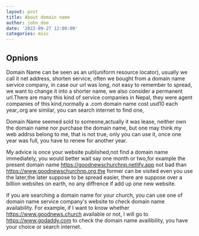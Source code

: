 ```yaml
---
layout: post
title: About domain name
author: john_doe
date: '2022-09-27 12:00:00'
categories: misc
---
```

## Opnions

Domain Name can be seen as an url(uniform resource locator), usually we call it net address, shorten service, often we bought from a domain name service company, in case our url was long, not easy to remember to spread, we want to change it into a shorter name, we also consider a permanent url.There are many this kind of service companies in Nepal, they were agent companies of this kind,normally a .com domain name cost usd10 each year,.org are similar, you can search internet to find one,

Domain Name seemed sold to someone,actually it was lease, neither own the domain name nor purchase the domain name, but one may think my web addrss belong to me, that is not true, only you can use it, once one year was full, you have to renew for another year.

My advice is once your website published,not find a domain name immediately, you would better wait say one month or two,for example the present domain name https://goodnewschurchnp.netlify.app not bad than https://www.goodnewschurchnp.org,the former can be visited even you use the later,the later suppose to be spread easier, there are suppose over a billion websites on earth, no any diffrence if add up one new website.

If you are searching a domain name for your church, you can use one of domain name service company's website to check domain name availability. For example, if I want to know whether https://www.goodnews.church available or not, I will go to https://www.godaddy.com to check the domain name availibility, you have your choice or search internet. 
